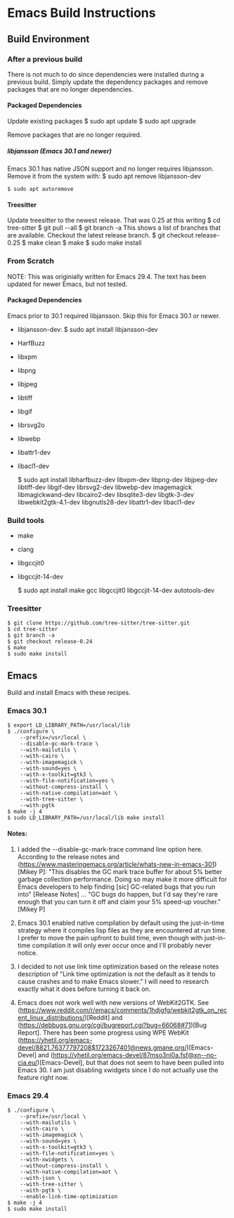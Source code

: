 # Emacs Build Instructions

## Build Environment

### After a previous build
There is not much to do since dependencies were installed during a
previous build. Simply update the dependency packages and remove
packages that are no longer dependencies.

#### Packaged Dependencies
Update existing packages
    $ sudo apt update
    $ sudo apt upgrade

Remove packages that are no longer required.

##### libjansson (Emacs 30.1 and newer)
Emacs 30.1 has native JSON support and no longer requires libjansson.
Remove it from the system with:
    $ sudo apt remove libjansson-dev

    $ sudo apt autoremove

#### Treesitter
Update treesitter to the newest release. That was 0.25 at this writing
    $ cd tree-sitter
    $ git pull --all
    $ git branch -a
This shows a list of branches that are available. Checkout the latest
release branch.
    $ git checkout release-0.25
    $ make clean
    $ make
    $ sudo make install
    
### From Scratch
NOTE: This was originially written for Emacs 29.4. The text has been
updated for newer Emacs, but not tested.

#### Packaged Dependencies

Emacs prior to 30.1 required libjansson. Skip this for Emacs 30.1 or
newer.
* libjansson-dev: 
    $ sudo apt install libjansson-dev

* HarfBuzz
* libxpm
* libpng
* libjpeg
* libtiff
* libgif
* librsvg2o
* libwebp
* libattr1-dev
* libacl1-dev

    $ sudo apt install libharfbuzz-dev libxpm-dev libpng-dev libjpeg-dev \
        libtiff-dev libgif-dev librsvg2-dev libwebp-dev imagemagick \
        libmagickwand-dev libcairo2-dev libsqlite3-dev libgtk-3-dev \
        libwebkit2gtk-4.1-dev libgnutls28-dev libattr1-dev libacl1-dev

### Build tools

* make
* clang
* libgccjit0
* libgccjit-14-dev

    $ sudo apt install make gcc libgccjit0 libgccjit-14-dev autotools-dev 

### Treesitter
    $ git clone https://github.com/tree-sitter/tree-sitter.git
    $ cd tree-sitter
    $ git branch -a
    $ git checkout release-0.24
    $ make
    $ sudo make install

## Emacs
Build and install Emacs with these recipes.

### Emacs 30.1

    $ export LD_LIBRARY_PATH=/usr/local/lib
    $ ./configure \
        --prefix=/usr/local \
        --disable-gc-mark-trace \
        --with-mailutils \
        --with-cairo \
        --with-imagemagick \
        --with-sound=yes \
        --with-x-toolkit=gtk3 \
        --with-file-notification=yes \
        --without-compress-install \
        --with-native-compilation=aot \
        --with-tree-sitter \
        --with-pgtk
    $ make -j 4
    $ sudo LD_LIBRARY_PATH=/usr/local/lib make install

#### Notes:
1. I added the --disable-gc-mark-trace command line option here.
According to the release notes and (https://www.masteringemacs.org/article/whats-new-in-emacs-301)[Mikey P]: "This disables the GC mark trace buffer for about 5% better garbage collection performance. Doing so may make it more difficult for Emacs developers to help finding [sic] GC-related bugs that you run into" [Release Notes] ... "GC bugs do happen, but I'd say they're rare enough that you can turn it off and claim your 5% speed-up voucher." [Mikey P]

2. Emacs 30.1 enabled native compilation by default using the
just-in-time strategy where it compiles lisp files as they are
encountered at run time. I prefer to move the pain upfront to build
time, even though with just-in-time compilation it will only ever
occur once and I'll probably never notice.

3. I decided to not use link time optimization based on the release notes
description of "Link time optimization is not the default as it tends to
cause crashes and to make Emacs slower." I will need to research exactly
what it does before turning it back on.

4. Emacs does not work well with new versions of WebKit2GTK. See
(https://www.reddit.com/r/emacs/comments/1hdjgfg/webkit2gtk_on_recent_linux_distributions/)[Reddit] and (https://debbugs.gnu.org/cgi/bugreport.cgi?bug=66068#71)[Bug Report]. There has been some progress using WPE WebKit (https://yhetil.org/emacs-devel/8821.76377797208$1723267401@news.gmane.org/)[Emacs-Devel] and (https://yhetil.org/emacs-devel/87mso3ni0a.fsf@xn--no-cja.eu/)[Emacs-Devel], but that does not seem to have been pulled into Emacs 30. I am just disabling xwidgets since I do not actually use the feature right now.

### Emacs 29.4

    $ ./configure \
        --prefix=/usr/local \
        --with-mailutils \
        --with-cairo \
        --with-imagemagick \
        --with-sound=yes \
        --with-x-toolkit=gtk3 \
        --with-file-notification=yes \
        --with-xwidgets \
        --without-compress-install \
        --with-native-compilation=aot \
        --with-json \
        --with-tree-sitter \
        --with-pgtk \
        --enable-link-time-optimization 
    $ make -j 4
    $ sudo make install

